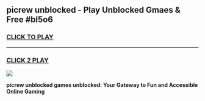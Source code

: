 
## picrew unblocked - Play Unblocked Gmaes & Free #bl5o6
<h3>
<a href="https://news.freeplayer.one?title=picrew_unblocked&ref=24F">CLICK TO PLAY</a></h3>
<hr>

<h3>
<a href="https://news.freeplayer.one?title=picrew_unblocked&ref=24F">CLICK 2 PLAY</a>
  
</h3>

<a href="https://news.freeplayer.one?title=picrew_unblocked&ref=24F/"><img src="https://clearcache.store/games.png"></a>


**picrew unblocked games unblocked: Your Gateway to Fun and Accessible Online Gaming**
